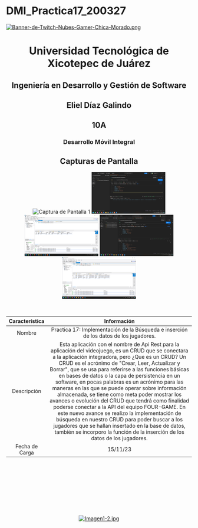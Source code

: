 # DMI_Practica17_200327

[![Banner-de-Twitch-Nubes-Gamer-Chica-Morado.png](https://i.postimg.cc/15q3LFXF/Banner-de-Twitch-Nubes-Gamer-Chica-Morado.png)](https://postimg.cc/MvzwBvyZ)

<div align="center">
  
# Universidad Tecnológica de Xicotepec de Juárez


## Ingeniería en Desarrollo y Gestión de Software
## Eliel Díaz Galindo
## 10A
### Desarrollo Móvil Integral


## Capturas de Pantalla
<p align="center">
  <img src="https://github.com/Eliel-DG/DMI_PRACTICA17_200327/blob/main/README.md?plain=1" width="200" alt="Captura de Pantalla 1">
  <img src="https://github.com/Eliel-DG/DMI_PRACTICA17_200327/blob/main/a2.png" width="200" alt="Captura de Pantalla 2">
  <img src="https://github.com/Eliel-DG/DMI_PRACTICA17_200327/blob/main/a3.png" width="200" alt="Captura de Pantalla 3">
  <img src="https://github.com/Eliel-DG/DMI_PRACTICA17_200327/blob/main/a4.png" width="200" alt="Captura de Pantalla 4">
  <img src="https://github.com/Eliel-DG/DMI_PRACTICA17_200327/blob/main/a5.png" width="200" alt="Captura de Pantalla 5">
</p>



&nbsp;
&nbsp;


|  Característica |  Información |
| :------------: | :------------: |
| Nombre  |  Practica 17: Implementación de la Búsqueda e inserción de los datos de los jugadores. |
| Descripción  | Esta aplicación con el nombre de Api Rest para la aplicación del videojuego, es un  CRUD que se conectara a la aplicación integradora, pero ¿Que es un CRUD? Un CRUD es el acrónimo de  "Crear, Leer, Actualizar y Borrar", que se usa para referirse a las funciones básicas en bases de  datos o la capa de persistencia en un software, en pocas palabras es un acrónimo para las maneras en  las que se puede operar sobre información almacenada, se tiene como meta poder mostrar los avances o  evolución del CRUD que tendrá como finalidad poderse conectar a la API del equipo FOUR-GAME. En este nuevo avance se realizo la implementación de búsqueda en nuestro CRUD para poder buscar a los jugadores que se hallan insertado en la base de datos, también se incorporo la función de la inserción de los datos de los jugadores. |
|  Fecha de Carga | 15/11/23  |

&nbsp;
&nbsp;

&nbsp;
&nbsp;

<br>
<br>
<br>
<br>

[![Imagen1-2.jpg](https://i.postimg.cc/x1swjyVj/Imagen1-2.jpg)](https://postimg.cc/0zwWcSNh)



&nbsp;
&nbsp;
